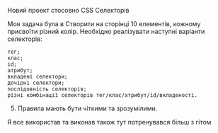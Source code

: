 Новий проект стосовно CSS Селекторів

Моя задача була в  Створити на сторінці 10 елементів, кожному присвоїти різний колір. Необхідно реалізувати наступні варіанти селекторів:

    тег;
    клас;
    id;
    атрибут;
    вкладені селектори;
    дочірні селектори;
    послідовність селекторів;
    різні комбінації селекторів тег/клас/атрибут/id/вкладеності.

5. Правила мають бути чіткими та зрозумілими.

Я все використав та виконав також тут потренувався більш з гітом
